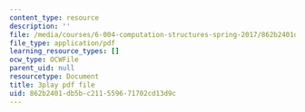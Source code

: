 ```yaml
---
content_type: resource
description: ''
file: /media/courses/6-004-computation-structures-spring-2017/862b2401db5bc211559671702cd13d9c_ZUWb9HHXGHM.pdf
file_type: application/pdf
learning_resource_types: []
ocw_type: OCWFile
parent_uid: null
resourcetype: Document
title: 3play pdf file
uid: 862b2401-db5b-c211-5596-71702cd13d9c
---
```

